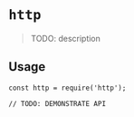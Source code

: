 # `http`

> TODO: description

## Usage

```
const http = require('http');

// TODO: DEMONSTRATE API
```
